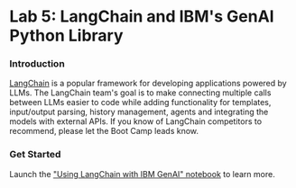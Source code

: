 # Lab 5: LangChain and IBM's GenAI Python Library

### Introduction
[LangChain](https://docs.langchain.com/docs/) is a popular framework for developing applications powered by LLMs. The LangChain team's goal is to make connecting multiple calls between LLMs easier to code while adding functionality for templates, input/output parsing, history management, agents and integrating the models with external APIs.  If you know of LangChain competitors to recommend, please let the Boot Camp leads know.

### Get Started
Launch the ["Using LangChain with IBM GenAI" notebook](./watsonxai-and-langchain.ipynb) to learn more.

